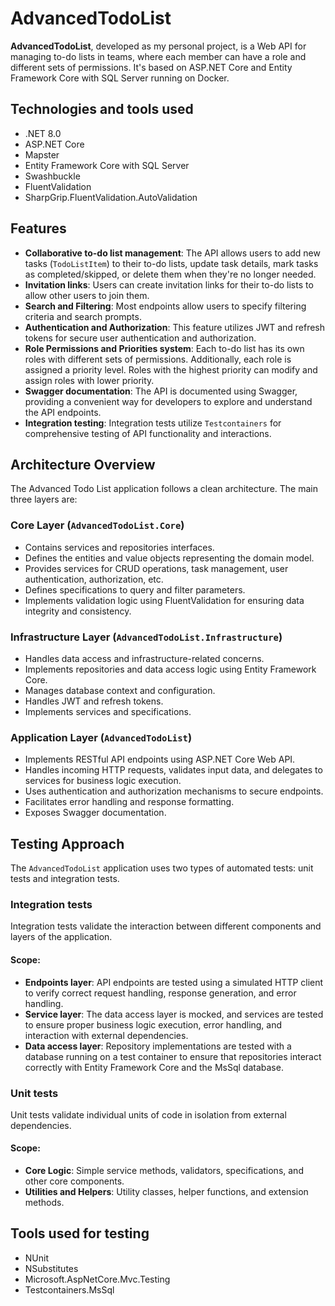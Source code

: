 # AdvancedTodoList
**AdvancedTodoList**, developed as my personal project, is a Web API for managing to-do lists in teams, where each member can have a role and different sets of permissions. It's based on ASP.NET Core and Entity Framework Core with SQL Server running on Docker.

## Technologies and tools used
* .NET 8.0
* ASP.NET Core
* Mapster
* Entity Framework Core with SQL Server
* Swashbuckle
* FluentValidation
* SharpGrip.FluentValidation.AutoValidation

## Features
* **Collaborative to-do list management**: The API allows users to add new tasks (`TodoListItem`) to their to-do lists, update task details, mark tasks as completed/skipped, or delete them when they're no longer needed.
* **Invitation links**: Users can create invitation links for their to-do lists to allow other users to join them.
* **Search and Filtering**: Most endpoints allow users to specify filtering criteria and search prompts.
* **Authentication and Authorization**: This feature utilizes JWT and refresh tokens for secure user authentication and authorization.
* **Role Permissions and Priorities system**: Each to-do list has its own roles with different sets of permissions. Additionally, each role is assigned a priority level. Roles with the highest priority can modify and assign roles with lower priority.
* **Swagger documentation**: The API is documented using Swagger, providing a convenient way for developers to explore and understand the API endpoints.
* **Integration testing**: Integration tests utilize `Testcontainers` for comprehensive testing of API functionality and interactions.

## Architecture Overview
The Advanced Todo List application follows a clean architecture. The main three layers are:

### Core Layer (`AdvancedTodoList.Core`)
* Contains services and repositories interfaces.
* Defines the entities and value objects representing the domain model.
* Provides services for CRUD operations, task management, user authentication, authorization, etc.
* Defines specifications to query and filter parameters.
* Implements validation logic using FluentValidation for ensuring data integrity and consistency.

### Infrastructure Layer (`AdvancedTodoList.Infrastructure`)
* Handles data access and infrastructure-related concerns.
* Implements repositories and data access logic using Entity Framework Core.
* Manages database context and configuration.
* Handles JWT and refresh tokens.
* Implements services and specifications.

### Application Layer (`AdvancedTodoList`)
* Implements RESTful API endpoints using ASP.NET Core Web API.
* Handles incoming HTTP requests, validates input data, and delegates to services for business logic execution.
* Uses authentication and authorization mechanisms to secure endpoints.
* Facilitates error handling and response formatting.
* Exposes Swagger documentation.

## Testing Approach
The `AdvancedTodoList` application uses two types of automated tests: unit tests and integration tests.

### Integration tests
Integration tests validate the interaction between different components and layers of the application.

#### Scope:
* **Endpoints layer**: API endpoints are tested using a simulated HTTP client to verify correct request handling, response generation, and error handling.
* **Service layer**: The data access layer is mocked, and services are tested to ensure proper business logic execution, error handling, and interaction with external dependencies.
* **Data access layer**: Repository implementations are tested with a database running on a test container to ensure that repositories interact correctly with Entity Framework Core and the MsSql database.

### Unit tests
Unit tests validate individual units of code in isolation from external dependencies.

#### Scope:
* **Core Logic**: Simple service methods, validators, specifications, and other core components.
* **Utilities and Helpers**: Utility classes, helper functions, and extension methods.

## Tools used for testing
* NUnit
* NSubstitutes
* Microsoft.AspNetCore.Mvc.Testing
* Testcontainers.MsSql
